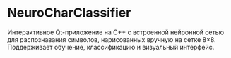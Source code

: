 # NeuroCharClassifier
Интерактивное Qt-приложение на C++ с встроенной нейронной сетью для распознавания символов, нарисованных вручную на сетке 8×8. Поддерживает обучение, классификацию и визуальный интерфейс.
